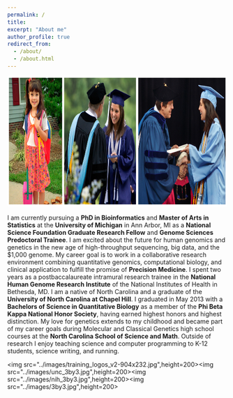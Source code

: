 ```yaml
---
permalink: /
title:
excerpt: "About me"
author_profile: true
redirect_from: 
  - /about/
  - /about.html
---
```


<center><img src="/images/education.jpg" height="300"></center>


I am currently pursuing a **PhD in Bioinformatics** and **Master of Arts in Statistics** at the **University of Michigan** in Ann Arbor, MI as a **National Science Foundation Graduate Research Fellow** and **Genome Sciences Predoctoral Trainee**. I am excited about the future for human genomics and genetics in the new age of high-throughput sequencing, big data, and the $1,000 genome. My career goal is to work in a collaborative research environment combining quantitative genomics, computational biology, and clinical application to fulfill the promise of **Precision Medicine**. I spent two years as a postbaccalaureate intramural research trainee in the **National Human Genome Research Institute** of the National Institutes of Health in Bethesda, MD. I am a native of North Carolina and a graduate of the **University of North Carolina at Chapel Hill**. I graduated in May 2013 with a **Bachelors of Science in Quantitative Biology** as a member of the **Phi Beta Kappa National Honor Society**, having earned highest honors and highest distinction. My love for genetics extends to my childhood and became part of my career goals during Molecular and Classical Genetics high school courses at the **North Carolina School of Science and Math**. Outside of research I enjoy teaching science and computer programming to K-12 students, science writing, and running.

<img src="../images/training_logos_v2-904x232.jpg",height=200><img src="../images/unc_3by3.jpg",height=200><img src="../images/nih_3by3.jpg",height=200><img src="../images/3by3.jpg",height=200>
